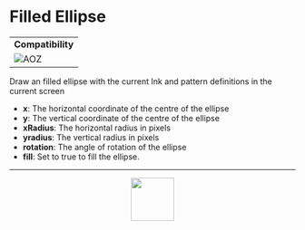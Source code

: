 # Filled Ellipse
<table><tr><td colspan="2"><b>Compatibility</b></td></tr><tr><td><img src="https://drive.google.com/uc?export=view&id=1NbXQFq8_hw18wZSmQiAaH8PEkx0iN0ue" valign="center" all="AOZ" title="AOZ" /></td></tr></table>

Draw an filled ellipse with the current Ink and pattern definitions in the current screen
- **x**: The horizontal coordinate of the centre of the ellipse
- **y**: The vertical coordinate of the centre of the ellipse
- **xRadius**: The horizontal radius in pixels
- **yradius**: The vertical radius in pixels
- **rotation**: The angle of rotation of the ellipse
- **fill**: Set to true to fill the ellipse.
---
<p align="center"><img valign="middle" width="76px" src="https://drive.google.com/uc?export=view&id=1c2KO0LJpvMS9X9CAGV6dOfciR7OWhdKA" /></p>